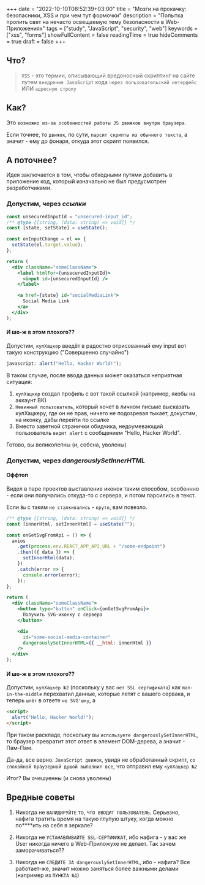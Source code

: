 +++
date = "2022-10-10T08:52:39+03:00"
title = "Мозги на прокачку: безопасники, XSS и при чем тут формочки"
description = "Попытка пролить свет на нечасто освещаемую тему безопасности в Web-Приложениях"
tags = ["study", "JavaScript", "security", "web"]
keywords = ["xss", "forms"]
showFullContent = false
readingTime = true 
hideComments = true 
draft = false 
+++

## Что?

> `XSS` - это термин, описывающий вредоносный скриптинг на сайте
> путем `внедрения JavaScript` кода `через пользовательский интерфейс` ИЛИ
> `адресную строку`

## Как?

Это `возможно из-за особенностей работы JS движков внутри браузера`.

Если точнее, то `движок`, по сути, `парсит скрипты из обычного текста`, а значит -
ему до фонаря, откуда этот скрипт появился.

## А поточнее?

Идея заключается в том, чтобы обходными путями добавить в приложение код,
который изначально не был предусмотрен разработчиками.

### Допустим, через _ссылки_

```jsx
const unsecuredInputId = "unsecured-input_id";
/** @type {[string, (data: string) => void]} */
const [state, setState] = useState();

const onInputChange = el => {
  setState(el.target.value);
};

return (
  <div className="someClassName">
    <label htmlFor={unsecuredInputId}>
      <input id={unsecuredInputId} />
    </label>

    <a href={state} id="socialMediaLink">
      Social Media Link
    </a>
  </div>
);
```

#### И шо-ж в этом плохого??

Допустим, `кулХацкер` введёт в радостно отрисованный ему input вот такую конструкцию
("Cовершенно случайно")

```javascript
javascript: alert("Hello, Hacker World!");
```

В таком случае, после ввода данных может оказаться неприятная ситуация:

1. `кулХацкер` создал профиль с вот такой ссылкой (например, якобы на аккаунт ВК)
2. `Невинный пользователь`, который хочет в личном письме высказать кулХацкеру, где он не прав,
   ничего не подозревая тыкает, докустим, на иконку, дабы перейти по ссылке
3. Вместо заветной странички обидчика, недоумевающий пользователь `видит alert`
   с сообщением "Hello, Hacker World".

Готово, вы великолепны (и, собсна, уволены)

### Допустим, через _dangerouslySetInnerHTML_

#### Оффтоп

Видел в паре проектов выставление иконок таким способом, особеннно -
если они получались откуда-то с сервера, и потом парсились в текст.

Если `Вы` с таким `не сталкивались` - `круто`, вам повезло.

```jsx
/** @type {[string, (data: string) => void]} */
const [innerHtml, setInnerHtml] = useState("");

const onGetSvgFromApi = () => {
  axios
    .get(process.env.REACT_APP_API_URL + "/some-endpoint")
    .then(({ data }) => {
      setInnerHtml(data);
    })
    .catch(error => {
      console.error(error);
    });
};

return (
  <div className="someClassName">
    <button type="button" onClick={onGetSvgFromApi}>
      Получить SVG-иконку с сервера
    </button>

    <div
      id="some-social-media-container"
      dangerouslySetInnerHTML={{ __html: innerHtml }}
    />
  </div>
);
```

#### И шо-ж в этом плохого??

Допустим, `кулХацкер №2` (поскольку у вас `нет SSL сертификата`) как `man-in-the-middle`
перехватил данные, которые летят с вашего сервака, и теперь `шлёт` в ответе
`не SVG'шку`, а

```html
<script>
  alert("Hello, Hacker World!");
</script>
```

При таком раскладе, поскольку вы `используете dangerouslySetInnerHTML`,
то браузер превратит этот ответ в элемент DOM-дерева, а значит - Пам-Пам.

Да-да, все верно. `JavaScript движок`, увидя не обработанный скрипт,
`со спокойной браузерной душой выполнит все`, что отправил ему `кулХацкер №2`

Итог? Вы очешуенны (и снова уволены)

## Вредные советы

1. Никогда не `ВАЛИДИРУЙТЕ` то, `ЧТО ВВОДИТ ПОЛЬЗОВАТЕЛЬ`. Серьезно,
   нафига тратить время на такую глупую штуку, когда можно по\*\*\*\*ить
   на себя в зеркале?

2. Никогда не `УСТАНАВЛИВАЙТЕ SSL-СЕРТИФИКАТ`, ибо нафига - у вас же User
   никогда ничего в Web-Приложухе не делает. Так зачем заморачиваться??

3. Никогда не `СЛЕДИТЕ ЗА dangerouslySetInnerHTML`, ибо - нафига?
   Все работает-же, значит можно заняться более важными делами (например из `ПУНКТА №1`)
